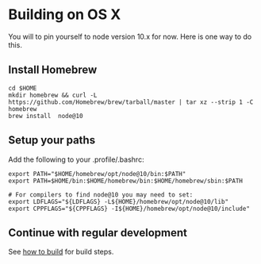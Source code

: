 # Building on OS X

You will to pin yourself to node version 10.x for now.  Here is one way to do this.

## Install Homebrew

```
cd $HOME
mkdir homebrew && curl -L https://github.com/Homebrew/brew/tarball/master | tar xz --strip 1 -C homebrew
brew install  node@10
```

## Setup your paths

Add the following to your .profile/.bashrc:

```
export PATH="$HOME/homebrew/opt/node@10/bin:$PATH"
export PATH=$HOME/bin:$HOME/homebrew/bin:$HOME/homebrew/sbin:$PATH

# For compilers to find node@10 you may need to set:
export LDFLAGS="${LDFLAGS} -L${HOME}/homebrew/opt/node@10/lib"
export CPPFLAGS="${CPPFLAGS} -I${HOME}/homebrew/opt/node@10/include"
```

## Continue with regular development

See [how to build](README.md) for build steps.
